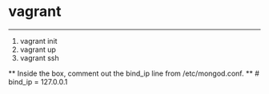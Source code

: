# vagrant
------------


1. vagrant init
2. vagrant up
3. vagrant ssh


** Inside the box, comment out the bind_ip line from /etc/mongod.conf.
** # bind_ip = 127.0.0.1